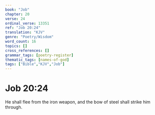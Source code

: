 ```yaml
---
book: "Job"
chapter: 20
verse: 24
ordinal_verse: 13351
ref: "Job 20:24"
translation: "KJV"
genre: "Poetry/Wisdom"
word_count: 16
topics: []
cross_references: []
grammar_tags: [poetry-register]
thematic_tags: [names-of-god]
tags: ["Bible","KJV","Job"]
---
```


# Job 20:24

He shall flee from the iron weapon, and the bow of steel shall strike him through.
